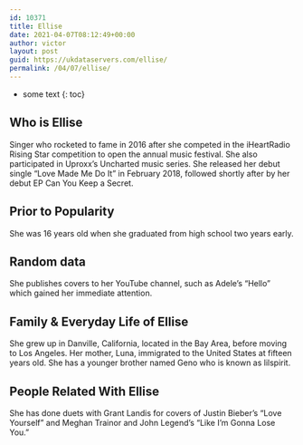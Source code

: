 ```yaml
---
id: 10371
title: Ellise
date: 2021-04-07T08:12:49+00:00
author: victor
layout: post
guid: https://ukdataservers.com/ellise/
permalink: /04/07/ellise/
---
```


* some text
{: toc}


## Who is Ellise



Singer who rocketed to fame in 2016 after she competed in the iHeartRadio Rising Star competition to open the annual music festival. She also participated in Uproxx&#8217;s Uncharted music series. She released her debut single &#8220;Love Made Me Do It&#8221; in February 2018, followed shortly after by her debut EP Can You Keep a Secret. 

                
                
                
## Prior to Popularity



She was 16 years old when she graduated from high school two years early.

                
                
                
## Random data



She publishes covers to her YouTube channel, such as Adele&#8217;s &#8220;Hello&#8221; which gained her immediate attention.

                
                
                
## Family & Everyday Life of Ellise



She grew up in Danville, California, located in the Bay Area, before moving to Los Angeles. Her mother, Luna, immigrated to the United States at fifteen years old. She has a younger brother named Geno who is known as lilspirit.

                
                
                
## People Related With Ellise



She has done duets with Grant Landis for covers of Justin Bieber&#8217;s &#8220;Love Yourself&#8221; and Meghan Trainor and John Legend&#8217;s &#8220;Like I&#8217;m Gonna Lose You.&#8221;

                
              
            
          
          
          